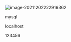 ![image-20211202222919362](C:\Users\zyw18\AppData\Roaming\Typora\typora-user-images\image-20211202222919362.png)

mysql

localhost

123456